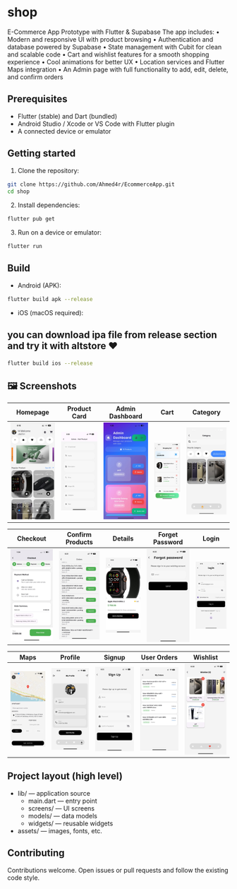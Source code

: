 # shop

E-Commerce App Prototype with Flutter & Supabase
The app includes:
• Modern and responsive UI with product browsing
• Authentication and database powered by Supabase
• State management with Cubit for clean and scalable code
• Cart and wishlist features for a smooth shopping experience
• Cool animations for better UX
• Location services and Flutter Maps integration
• An Admin page with full functionality to add, edit, delete, and confirm orders

## Prerequisites

- Flutter (stable) and Dart (bundled)
- Android Studio / Xcode or VS Code with Flutter plugin
- A connected device or emulator

## Getting started

1. Clone the repository:

```bash
git clone https://github.com/Ahmed4r/EcommerceApp.git
cd shop
```

2. Install dependencies:

```bash
flutter pub get
```

3. Run on a device or emulator:

```bash
flutter run
```

## Build

- Android (APK):

```bash
flutter build apk --release
```

- iOS (macOS required):

## you can download ipa file from release section and try it with altstore ❤️

```bash
flutter build ios --release
```

## 🖼️ Screenshots

| Homepage                                     | Product Card                                        | Admin Dashboard                                            | Cart                                 | Category                                     |
| -------------------------------------------- | --------------------------------------------------- | ---------------------------------------------------------- | ------------------------------------ | -------------------------------------------- |
| ![Homepage](assets/screenshots/homepage.jpg) | ![Product Card](assets/screenshots/add_product.jpg) | ![Admin Dashboard](assets/screenshots/admin_dashboard.jpg) | ![Cart](assets/screenshots/cart.jpg) | ![Category](assets/screenshots/category.jpg) |

| Checkout                                     | Confirm Products                                             | Details                                    | Forget Password                                           | Login                                  |
| -------------------------------------------- | ------------------------------------------------------------ | ------------------------------------------ | --------------------------------------------------------- | -------------------------------------- |
| ![Checkout](assets/screenshots/checkout.jpg) | ![Confirm Products](assets/screenshots/confirm_products.jpg) | ![Details](assets/screenshots/details.jpg) | ![Forget Password](assets/screenshots/forgetPassword.jpg) | ![Login](assets/screenshots/login.jpg) |

| Maps                                 | Profile                                    | Signup                                   | User Orders                                       | Wishlist                                     |
| ------------------------------------ | ------------------------------------------ | ---------------------------------------- | ------------------------------------------------- | -------------------------------------------- |
| ![Maps](assets/screenshots/maps.jpg) | ![Profile](assets/screenshots/profile.jpg) | ![Signup](assets/screenshots/signup.jpg) | ![User Orders](assets/screenshots/user_ordes.jpg) | ![Wishlist](assets/screenshots/wishlist.jpg) |

## Project layout (high level)

- lib/ — application source
  - main.dart — entry point
  - screens/ — UI screens
  - models/ — data models
  - widgets/ — reusable widgets
- assets/ — images, fonts, etc.

## Contributing

Contributions welcome. Open issues or pull requests and follow the existing code style.
